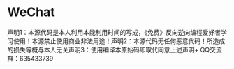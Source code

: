 # WeChat
声明1：本源代码是本人利用本能利用时间的写成，《免费》反向逆向编程爱好者学习使用！本源禁止使用商业非法用途！声明2：本源代码无任何恶意代码！所造成的损失等概与本人无关声明3：使用编译本原始码即取代同意上述声明+
QQ交流群：635433739

